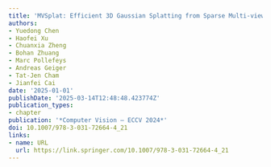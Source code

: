 ```yaml
---
title: 'MVSplat: Efficient 3D Gaussian Splatting from Sparse Multi-view Images'
authors:
- Yuedong Chen
- Haofei Xu
- Chuanxia Zheng
- Bohan Zhuang
- Marc Pollefeys
- Andreas Geiger
- Tat-Jen Cham
- Jianfei Cai
date: '2025-01-01'
publishDate: '2025-03-14T12:48:48.423774Z'
publication_types:
- chapter
publication: '*Computer Vision – ECCV 2024*'
doi: 10.1007/978-3-031-72664-4_21
links:
- name: URL
  url: https://link.springer.com/10.1007/978-3-031-72664-4_21
---
```

